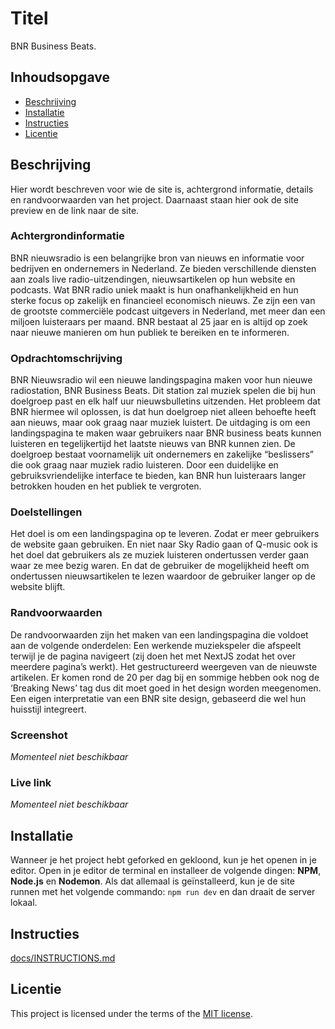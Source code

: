 # Titel
BNR Business Beats.

## Inhoudsopgave
  * [Beschrijving](#beschrijving)
  * [Installatie](#installatie)
  * [Instructies](#instructies)
  * [Licentie](#licentie)

## Beschrijving
Hier wordt beschreven voor wie de site is, achtergrond informatie, details en randvoorwaarden van het project. Daarnaast staan hier ook de site preview en de link naar de site.

### Achtergrondinformatie
BNR nieuwsradio is een belangrijke bron van nieuws en informatie voor bedrijven en ondernemers in Nederland. Ze bieden verschillende diensten aan 
zoals live radio-uitzendingen, nieuwsartikelen op hun website en podcasts. Wat BNR radio uniek maakt is hun onafhankelijkheid en hun sterke focus 
op zakelijk en financieel economisch nieuws. Ze zijn een van de grootste commerciële podcast uitgevers in Nederland, met meer dan een miljoen 
luisteraars per maand. BNR bestaat al 25 jaar en is altijd op zoek naar nieuwe manieren om hun publiek te bereiken en te informeren.

### Opdrachtomschrijving
BNR Nieuwsradio wil een nieuwe landingspagina maken voor hun nieuwe radiostation, BNR Business Beats. Dit station zal muziek spelen die bij hun 
doelgroep past en elk half uur nieuwsbulletins uitzenden. Het probleem dat BNR hiermee wil oplossen, is dat hun doelgroep niet alleen behoefte 
heeft aan nieuws, maar ook graag naar muziek luistert. De uitdaging is om een landingspagina te maken waar gebruikers naar BNR business beats 
kunnen luisteren en tegelijkertijd het laatste nieuws van BNR kunnen zien. 
De doelgroep bestaat voornamelijk uit ondernemers en zakelijke “beslissers” die ook graag naar muziek radio luisteren. Door een duidelijke 
en gebruiksvriendelijke interface te bieden, kan BNR hun luisteraars langer betrokken houden en het publiek te vergroten. 

### Doelstellingen
Het doel is om een landingspagina op te leveren. Zodat er meer gebruikers de website gaan gebruiken. En niet naar Sky Radio gaan of Q-music ook 
is het doel dat gebruikers als ze muziek luisteren ondertussen verder gaan waar ze mee bezig waren. En dat de gebruiker de mogelijkheid heeft 
om ondertussen nieuwsartikelen te lezen waardoor de gebruiker langer op de website blijft.

### Randvoorwaarden
De randvoorwaarden zijn het maken van een landingspagina die voldoet aan de volgende onderdelen:
Een werkende muziekspeler die afspeelt terwijl je de pagina navigeert (zij doen het met NextJS zodat het over meerdere pagina’s werkt).
Het gestructureerd weergeven van de nieuwste artikelen. Er komen rond de 20 per dag bij en sommige hebben ook nog de ‘Breaking News’ tag dus dit 
moet goed in het design worden meegenomen.
Een eigen interpretatie van een BNR site design, gebaseerd die wel hun huisstijl integreert.


### Screenshot
*Momenteel niet beschikbaar*

### Live link
*Momenteel niet beschikbaar*

## Installatie
Wanneer je het project hebt geforked en gekloond, kun je het openen in je editor. Open in je editor de terminal en installeer de volgende dingen: **NPM**, **Node.js** en **Nodemon**. Als dat allemaal is geïnstalleerd, kun je de site runnen met het volgende commando: `npm run dev` en dan draait de server lokaal.

## Instructies
[docs/INSTRUCTIONS.md](docs/INSTRUCTIONS.md)

## Licentie
This project is licensed under the terms of the [MIT license](./LICENSE).
